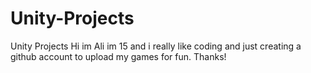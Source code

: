 # Unity-Projects
Unity Projects
Hi im Ali im 15 and i really like coding and just creating a github account to upload my games for fun. Thanks!
